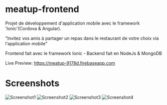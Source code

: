 # meatup-frontend


Projet de développement d'application mobile avec le framework 'Ionic'(Cordova & Angular).

"Invitez vos amis à partager un repas dans le restaurant de votre choix via l'application mobile"


Frontend fait avec le framework Ionic - Backend fait en NodeJs & MongoDB

Live Preview: https://meatup-9178d.firebaseapp.com

# Screenshots

![Screenshot1](https://i.imgur.com/3WXhJKq.png)
![Screenshot2](https://i.imgur.com/bNPkfNm.png)
![Screenshot3](https://i.imgur.com/rJJu92B.png)
![Screenshot4](https://i.imgur.com/WYYvV2y.png)
